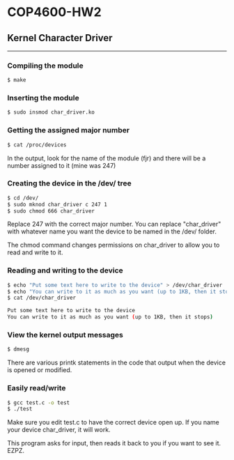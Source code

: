 # COP4600-HW2
## Kernel Character Driver
__________________________________________________

### Compiling the module
```sh
$ make
```

### Inserting the module
```sh
$ sudo insmod char_driver.ko
```

### Getting the assigned major number
```sh
$ cat /proc/devices
```
In the output, look for the name of the module (fjr) and there will be a number assigned to it (mine was 247)

### Creating the device in the /dev/ tree
```sh
$ cd /dev/
$ sudo mknod char_driver c 247 1
$ sudo chmod 666 char_driver
```
Replace 247 with the correct major number. You can replace "char_driver" with whatever name you want the device to be named in the /dev/ folder.

The chmod command changes permissions on char_driver to allow you to read and write to it.

### Reading and writing to the device
```sh
$ echo "Put some text here to write to the device" > /dev/char_driver
$ echo "You can write to it as much as you want (up to 1KB, then it stops)" > /dev/char_driver
$ cat /dev/char_driver

Put some text here to write to the device
You can write to it as much as you want (up to 1KB, then it stops)
```

### View the kernel output messages
```sh
$ dmesg
```
There are various printk statements in the code that output when the device is opened or modified.

### Easily read/write
```sh
$ gcc test.c -o test
$ ./test
```
Make sure you edit test.c to have the correct device open up. If you name your device char_driver, it will work.

This program asks for input, then reads it back to you if you want to see it. EZPZ.
